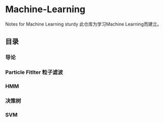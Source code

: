# Machine-Learning
Notes for Machine Learning sturdy
此仓库为学习Machine Learning而建立。
## 目录
### 导论

### Particle Fitlter 粒子滤波

### HMM

### 决策树

### SVM
